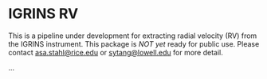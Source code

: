 # IGRINS RV

This is a pipeline under development for extracting radial velocity (RV) from the IGRINS instrument.
This package is *NOT yet* ready for public use.
Please contact asa.stahl@rice.edu or sytang@lowell.edu for more detail.

...
